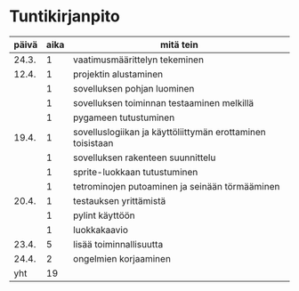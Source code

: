 # Tuntikirjanpito

päivä|aika|mitä tein
|---|---|---
|24.3.|1|vaatimusmäärittelyn tekeminen
|12.4.|1|projektin alustaminen
| |1|sovelluksen pohjan luominen
| |1|sovelluksen toiminnan testaaminen melkillä
| |1|pygameen tutustuminen
|19.4.|1|sovelluslogiikan ja käyttöliittymän erottaminen toisistaan
| |1|sovelluksen rakenteen suunnittelu
| |1|sprite-luokkaan tutustuminen
| |1|tetrominojen putoaminen ja seinään törmääminen
|20.4.|1|testauksen yrittämistä
| |1|pylint käyttöön
| |1|luokkakaavio
|23.4.|5|lisää toiminnallisuutta
|24.4.|2|ongelmien korjaaminen
|yht|19|
